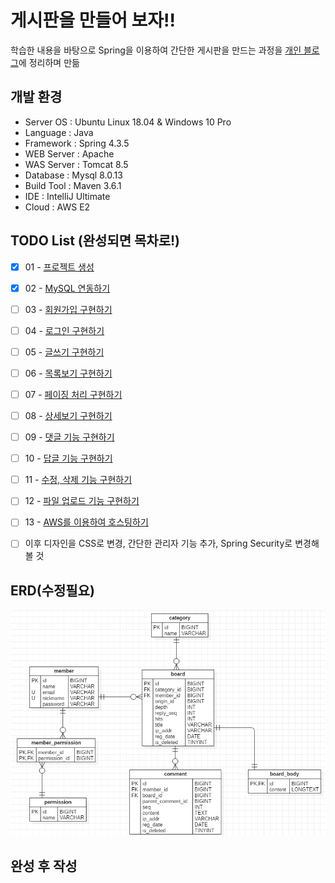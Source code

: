 # 게시판을 만들어 보자!!
학습한 내용을 바탕으로 Spring을 이용하여 간단한 게시판을 만드는 과정을 [개인 블로그](https://crazyforit.tistory.com/category/Project/Spring%20%EA%B2%8C%EC%8B%9C%ED%8C%90%20%EB%A7%8C%EB%93%A4%EA%B8%B0)에 정리하며 만듦



## 개발 환경
- Server OS : Ubuntu Linux 18.04 & Windows 10 Pro
- Language : Java
- Framework : Spring 4.3.5
- WEB Server : Apache
- WAS Server : Tomcat 8.5
- Database : Mysql 8.0.13
- Build Tool : Maven 3.6.1
- IDE : IntelliJ Ultimate
- Cloud : AWS E2



## TODO List (완성되면 목차로!)
- [x] 01 - [프로젝트 생성](https://crazyforit.tistory.com/9)
- [x] 02 - [MySQL 연동하기]()
- [ ] 03 - [회원가입 구현하기]()
- [ ] 04 - [로그인 구현하기]()
- [ ] 05 - [글쓰기 구현하기]()
- [ ] 06 - [목록보기 구현하기]()
- [ ] 07 - [페이징 처리 구현하기]()
- [ ] 08 - [상세보기 구현하기]()
- [ ] 09 - [댓글 기능 구현하기]()
- [ ] 10 - [답글 기능 구현하기]()
- [ ] 11 - [수정, 삭제 기능 구현하기]()
- [ ] 12 - [파일 업로드 기능 구현하기]()
- [ ] 13 - [AWS를 이용하여 호스팅하기]()
- [ ] 이후 디자인을 CSS로 변경, 간단한 관리자 기능 추가, Spring Security로 변경해 볼 것



## ERD(수정필요)
![toy_board](https://github.com/Kim-JunHyeong/toy-project/blob/develop/toyboard/doc/00_toy_board_ERD.PNG)



## 완성 후 작성

